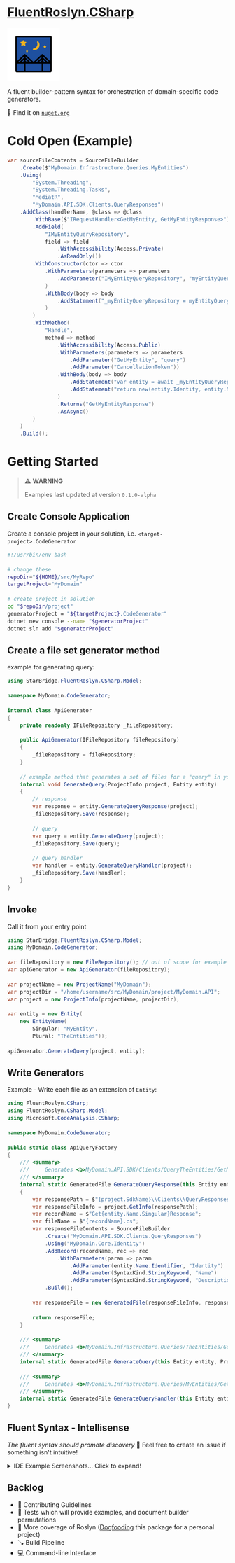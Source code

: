 # [FluentRoslyn.CSharp](https://www.nuget.org/packages/StarBridge.FluentRoslyn.CSharp)

[![](project/FluentRoslyn.CSharp/OpenMoji_bridge-at-night_1f309.png)](https://www.nuget.org/packages/StarBridge.FluentRoslyn.CSharp)

A fluent builder-pattern syntax for orchestration of domain-specific code generators.

🔎 Find it on [`nuget.org`](https://www.nuget.org/packages/StarBridge.FluentRoslyn.CSharp)

# Cold Open (Example)

```csharp
var sourceFileContents = SourceFileBuilder
    .Create($"MyDomain.Infrastructure.Queries.MyEntities")
    .Using(
        "System.Threading",
        "System.Threading.Tasks",
        "MediatR",
        "MyDomain.API.SDK.Clients.QueryResponses")
    .AddClass(handlerName, @class => @class
        .WithBase($"IRequestHandler<GetMyEntity, GetMyEntityResponse>")
        .AddField(
            "IMyEntityQueryRepository",
            field => field
                .WithAccessibility(Access.Private)
                .AsReadOnly())
        .WithConstructor(ctor => ctor
            .WithParameters(parameters => parameters
                .AddParameter("IMyEntityQueryRepository", "myEntityQueryRepository")
            )
            .WithBody(body => body
                .AddStatement("_myEntityQueryRepository = myEntityQueryRepository;")
            )
        )
        .WithMethod(
            "Handle",
            method => method
                .WithAccessibility(Access.Public)
                .WithParameters(parameters => parameters
                    .AddParameter("GetMyEntity", "query")
                    .AddParameter("CancellationToken"))
                .WithBody(body => body
                    .AddStatement("var entity = await _myEntityQueryRepository.GetAsync(query.Id);")
                    .AddStatement("return new(entity.Identity, entity.Name, entity.Description);")
                )
                .Returns("GetMyEntityResponse")
                .AsAsync()
        )
    )
    .Build();
```


# Getting Started

> ⚠️ **WARNING**
>
> Examples last updated at version `0.1.0-alpha`


## Create Console Application

Create a console project in your solution, i.e. `<target-project>.CodeGenerator`


```bash
#!/usr/bin/env bash

# change these
repoDir="${HOME}/src/MyRepo"
targetProject="MyDomain"

# create project in solution
cd "$repoDir/project"
generatorProject = "${targetProject}.CodeGenerator"
dotnet new console --name "$generatorProject"
dotnet sln add "$generatorProject"
```

## Create a file set generator method

example for generating query:

```csharp
using StarBridge.FluentRoslyn.CSharp.Model;

namespace MyDomain.CodeGenerator;

internal class ApiGenerator
{
    private readonly IFileRepository _fileRepository;

    public ApiGenerator(IFileRepository fileRepository)
    {
        _fileRepository = fileRepository;
    }

    // example method that generates a set of files for a "query" in your api project
    internal void GenerateQuery(ProjectInfo project, Entity entity)
    {
        // response
        var response = entity.GenerateQueryResponse(project);
        _fileRepository.Save(response);

        // query
        var query = entity.GenerateQuery(project);
        _fileRepository.Save(query);

        // query handler
        var handler = entity.GenerateQueryHandler(project);
        _fileRepository.Save(handler);
    }
}
```

## Invoke

Call it from your entry point

```csharp
using StarBridge.FluentRoslyn.CSharp.Model;
using MyDomain.CodeGenerator;

var fileRepository = new FileRepository(); // out of scope for example
var apiGenerator = new ApiGenerator(fileRepository);

var projectName = new ProjectName("MyDomain");
var projectDir = "/home/username/src/MyDomain/project/MyDomain.API";
var project = new ProjectInfo(projectName, projectDir);

var entity = new Entity(
    new EntityName(
        Singular: "MyEntity",
        Plural: "TheEntities"));

apiGenerator.GenerateQuery(project, entity);
```

## Write Generators

Example - Write each file as an extension of `Entity`:

```csharp
using FluentRoslyn.CSharp;
using FluentRoslyn.CSharp.Model;
using Microsoft.CodeAnalysis.CSharp;

namespace MyDomain.CodeGenerator;

public static class ApiQueryFactory
{
    /// <summary>
    ///     Generates <b>MyDomain.API.SDK/Clients/QueryTheEntities/GetMyEntityResponse.cs</b>
    /// </summary>
    internal static GeneratedFile GenerateQueryResponse(this Entity entity, ProjectInfo project)
    {
        var responsePath = $"{project.SdkName}\\Clients\\QueryResponses\\Get{entity.Name.Singular}Response.cs";
        var responseFileInfo = project.GetInfo(responsePath);
        var recordName = $"Get{entity.Name.Singular}Response";
        var fileName = $"{recordName}.cs";
        var responseFileContents = SourceFileBuilder
            .Create("MyDomain.API.SDK.Clients.QueryResponses")
            .Using("MyDomain.Core.Identity")
            .AddRecord(recordName, rec => rec
                .WithParameters(param => param
                    .AddParameter(entity.Name.Identifier, "Identity")
                    .AddParameter(SyntaxKind.StringKeyword, "Name")
                    .AddParameter(SyntaxKind.StringKeyword, "Description")))
            .Build();

        var responseFile = new GeneratedFile(responseFileInfo, responseFileContents);

        return responseFile;
    }

    /// <summary>
    ///     Generates <b>MyDomain.Infrastructure.Queries/TheEntities/GetMyEntity.cs</b>
    /// </summary>
    internal static GeneratedFile GenerateQuery(this Entity entity, ProjectInfo project) { /**/ }

    /// <summary>
    ///     Generates <b>MyDomain.Infrastructure.Queries/MyEntities/GetMyEntityHandler.cs</b>
    /// </summary>
    internal static GeneratedFile GenerateQueryHandler(this Entity entity, ProjectInfo project) { /**/ }
}
```

## Fluent Syntax - Intellisense

_The fluent syntax should promote discovery_ 🤔 Feel free to create an issue if something isn't intuitive!

<details>
  <summary>IDE Example Screenshots... Click to expand!</summary>
    <img src="doc/res/intellisense_source-file-builder_namespace.png"/><br />
    <img src="doc/res/intellisense_source-file-builder_usings.png" /><br />
    <img src="doc/res/intellisense_source-file-builder_class.png" /><br />
    <img src="doc/res/intellisense_source-file-builder_class-builder.png" /><br />
</details>


## Backlog

- 📜 Contributing Guidelines
- 🧪 Tests which will provide examples, and document builder permutations
- 🔨 More coverage of Roslyn ([Dogfooding](https://www.techopedia.com/definition/30784/dogfooding) this package for a personal project)
- 🪠 Build Pipeline
- 💻 Command-line Interface
